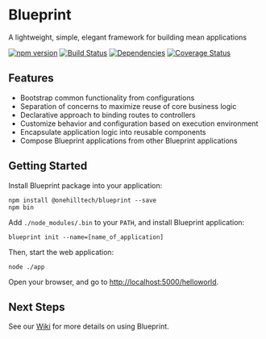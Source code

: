 Blueprint
================

A lightweight, simple, elegant framework for building mean applications

[![npm version](https://img.shields.io/npm/v/@onehilltech/blueprint.svg?maxAge=2592000)](https://www.npmjs.com/package/@onehilltech/blueprint)
[![Build Status](https://travis-ci.org/onehilltech/blueprint.svg?branch=master)](https://travis-ci.org/onehilltech/blueprint)
[![Dependencies](https://david-dm.org/onehilltech/blueprint.svg)](https://david-dm.org/onehilltech/blueprint)
[![Coverage Status](https://coveralls.io/repos/github/onehilltech/blueprint/badge.svg?branch=master)](https://coveralls.io/github/onehilltech/blueprint?branch=master)

Features
--------

* Bootstrap common functionality from configurations
* Separation of concerns to maximize reuse of core business logic
* Declarative approach to binding routes to controllers
* Customize behavior and configuration based on execution environment
* Encapsulate application logic into reusable components
* Compose Blueprint applications from other Blueprint applications

Getting Started
----------------

Install Blueprint package into your application:

    npm install @onehilltech/blueprint --save
    npm bin
    
Add `./node_modules/.bin` to your `PATH`, and install Blueprint application:

    blueprint init --name=[name_of_application]

Then, start the web application:

    node ./app
    
Open your browser, and go to [http://localhost:5000/helloworld](http://localhost:5000/helloworld).

Next Steps
-----------------
    
See our [Wiki](https://github.com/onehilltech/blueprint/wiki) for more details 
on using Blueprint.
